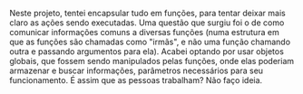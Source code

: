 Neste projeto, tentei encapsular tudo em funções, para tentar deixar mais claro as ações sendo executadas. Uma questão que surgiu foi o de como comunicar informações comuns a diversas funções (numa estrutura em que as funções são chamadas como "irmãs", e não uma função chamando outra e passando argumentos para ela). Acabei optando por usar objetos globais, que fossem sendo manipulados pelas funções, onde elas poderiam armazenar e buscar informações, parâmetros necessários para seu funcionamento. É assim que as pessoas trabalham? Não faço ideia.